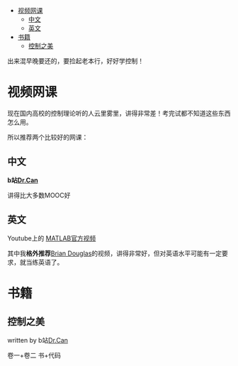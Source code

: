 - [视频网课](#视频网课)
  - [中文](#中文)
  - [英文](#英文)
- [书籍](#书籍)
  - [控制之美](#控制之美)

出来混早晚要还的，要捡起老本行，好好学控制！

# 视频网课
现在国内高校的控制理论听的人云里雾里，讲得非常差！考完试都不知道这些东西怎么用。

所以推荐两个比较好的网课：

## 中文

**b站[Dr.Can](https://space.bilibili.com/230105574)**  

讲得比大多数MOOC好

## 英文

Youtube上的 [MATLAB官方视频](https://www.youtube.com/@MATLAB)

其中我**格外推荐**[Brian Douglas](http://engineeringmedia.com)的视频，讲得非常好，但对英语水平可能有一定要求，就当练英语了。



# 书籍

## 控制之美

written by b站[Dr.Can](https://space.bilibili.com/230105574)  

卷一+卷二 书+代码 

